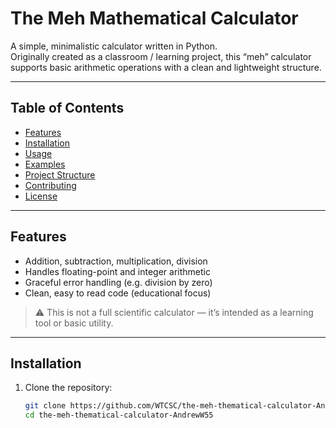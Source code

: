 # The Meh Mathematical Calculator

A simple, minimalistic calculator written in Python.  
Originally created as a classroom / learning project, this “meh” calculator supports basic arithmetic operations with a clean and lightweight structure.

---

## Table of Contents

- [Features](#features)  
- [Installation](#installation)  
- [Usage](#usage)  
- [Examples](#examples)  
- [Project Structure](#project-structure)  
- [Contributing](#contributing)  
- [License](#license)  

---

## Features

- Addition, subtraction, multiplication, division  
- Handles floating-point and integer arithmetic  
- Graceful error handling (e.g. division by zero)  
- Clean, easy to read code (educational focus)  

> ⚠️ This is not a full scientific calculator — it’s intended as a learning tool or basic utility.

---

## Installation

1. Clone the repository:  
   ```bash
   git clone https://github.com/WTCSC/the-meh-thematical-calculator-AndrewW55.git
   cd the-meh-thematical-calculator-AndrewW55